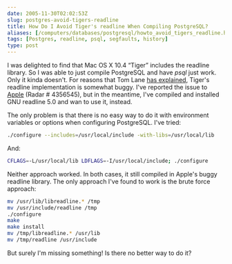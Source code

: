 ```yaml
--- 
date: 2005-11-30T02:02:53Z
slug: postgres-avoid-tigers-readline
title: How Do I Avoid Tiger's readline When Compiling PostgreSQL?
aliases: [/computers/databases/postgresql/howto_avoid_tigers_readline.html]
tags: [Postgres, readline, psql, segfaults, history]
type: post
---
```


I was delighted to find that Mac OS X 10.4 “Tiger” includes the readline
library. So I was able to just compile PostgreSQL and have *psql* just work.
Only it kinda doesn't. For reasons that Tom Lane [has explained], Tiger's
readline implementation is somewhat buggy. I've reported the issue to [Apple]
(Radar \# 4356545), but in the meantime, I've compiled and installed GNU
readline 5.0 and wan to use it, instead.

The only problem is that there is no easy way to do it with environment
variables or options when configuring PostgreSQL. I've tried:

``` bash
./configure --includes=/usr/local/include -with-libs=/usr/local/lib
```

And:

``` bash
CFLAGS=-L/usr/local/lib LDFLAGS=-I/usr/local/include; ./configure
```

Neither approach worked. In both cases, it still compiled in Apple's buggy
readline library. The only approach I've found to work is the brute force
approach:

``` bash
mv /usr/lib/libreadline.* /tmp
mv /usr/include/readline /tmp
./configure
make
make install
mv /tmp/libreadline.* /usr/lib
mv /tmp/readline /usr/include
```

But surely I'm missing something! Is there no better way to do it?

  [has explained]: http://archives.postgresql.org/pgsql-hackers/2005-08/msg01013.php
    "Tom Lane explains why Tiger's readline library causes a segfualt or error on exiting psql"
  [Apple]: http://bugreporter.apple.com/ "Apple Bug Reporter"

